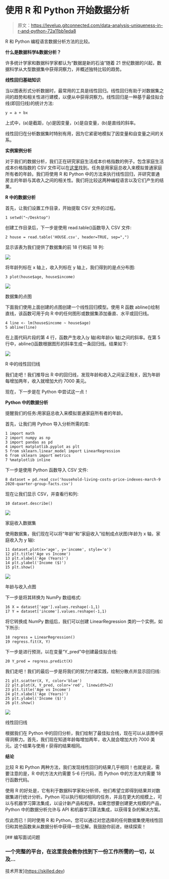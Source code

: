 # 使用 R 和 Python 开始数据分析

> 原文：<https://levelup.gitconnected.com/data-analysis-uniqueness-in-r-and-python-72a11bb1eda8>

R 和 Python 编程语言数据分析方法的比较。

**什么是数据科学&数据分析？**

许多统计学家和数据科学家都认为“数据是新的石油”随着 21 世纪数据的兴起，数据科学从大型数据集中获得洞察力，并概述独特比较的趋势。

**线性回归基础知识**

当以图表形式分析数据时，最常用的工具是线性回归。线性回归有助于对数据集之间的趋势和相关性进行建模，以便从中获得洞察力。线性回归是一种基于最佳拟合线(即回归线)的统计方法:

```
y = a + bx
```

上式中，(a)是截距，(y)是因变量，(x)是自变量，(b)是直线的斜率。

线性回归在分析数据集时特别有用，因为它紧密地模拟了因变量和自变量之间的关系。

**实例案例分析**

对于我们的数据分析，我们正在研究家庭生活成本价格指数的例子。包含家庭生活成本价格指数的 CSV 文件可以在[这里](https://www.stats.govt.nz/large-datasets/csv-files-for-download/)找到。任务是用家庭总收入来模拟普通家庭所有者的年龄。我们将使用 R 和 Python 中的方法来执行线性回归，并研究普通房主的年龄与其收入之间的相关性。我们将比较这两种编程语言以及它们产生的结果。

**R 中的数据分析**

首先，让我们设置工作目录，开始提取 CSV 文件的过程。

```
1 setwd("~/Desktop")
```

创建工作目录后，下一步是使用 read.table()函数导入 CSV 文件:

```
2 house = read.table('HOUSE.csv', header=TRUE, sep=",")
```

显示该表为我们提供了数据集的前 18 行和前 18 列:

![](img/818f60d0a0ea0e521aeabfad69f6fb08.png)

将年龄列标在 x 轴上，收入列标在 y 轴上，我们得到的是点分布图:

```
3 plot(house$age, house$income)
```

![](img/ff7b27cb759a3417b3f8cb0f77166076.png)

数据集的点图

下面我们使用上面创建的点图创建一个线性回归模型。使用 R 函数 abline()绘制直线，该函数可用于向 R 中的任何图形或数据集添加垂直、水平或回归线。

```
4 line <- lm(house$income ~ house$age)
5 abline(line)
```

在上面代码片段的第 4 行，函数产生收入(y 轴)和年龄(x 轴)之间的斜率。在第 5 行中，abline()函数根据图形的斜率生成一条回归线。结果如下:

![](img/aa742772f619b0fe96a3b21c26541ad9.png)

R 中的线性回归线

我们走吧！我们推导出 R 中的回归线，发现年龄和收入之间呈正相关，因为年龄每增加两年，收入就增加大约 7000 美元。

现在，下一步是在 Python 中尝试这一点！

**Python 中的数据分析**

提醒我们的任务:用家庭总收入来模拟普通家庭所有者的年龄。

首先，让我们用 Python 导入分析所需的库:

```
1 import math
2 import numpy as np
3 import pandas as pd
4 import matplotlib.pyplot as plt
5 from sklearn.linear_model import LinearRegression
6 from sklearn import metrics
7 %matplotlib inline
```

下一步是使用 Python 函数导入 CSV 文件:

```
8 dataset = pd.read_csv('household-living-costs-price-indexes-march-9 2020-quarter-group-facts.csv')
```

现在让我们显示 CSV，并查看行和列:

```
10 dataset.describe()
```

![](img/ffc7223388ba3eb9d84f087e59bf72c2.png)

家庭收入数据集

使用数据集，我们现在可以将“年龄”和“家庭收入”绘制成点状图(年龄为 x 轴，家庭收入为 y 轴):

```
11 dataset.plot(x='age', y='income', style='o')
12 plt.title('Age vs Income')
13 plt.xlabel('Age (Years)')
14 plt.ylabel('Income ($)')
15 plt.show()
```

![](img/c958c43a4adabb6441ed9d181ff64661.png)

年龄与收入点图

下一步是将其转换为 NumPy 数组格式:

```
16 X = dataset['age'].values.reshape(-1,1)
17 Y = dataset['income'].values.reshape(-1,1)
```

将它转换成 NumPy 数组后，我们可以创建 LinearRegression 类的一个实例，如下所示:

```
18 regress = LinearRegression()
19 regress.fit(X, Y)
```

下一步是进行预测，以在变量“Y_pred”中创建最佳拟合线:

```
20 Y_pred = regress.predict(X)
```

我们走吧！我们的最后一步是将我们的努力付诸实践，绘制分散点并显示回归线:

```
21 plt.scatter(X, Y, color='blue')
22 plt.plot(X, Y_pred, color='red', linewidth=2)
23 plt.title('Age vs Income')
24 plt.xlabel('Age (Years)')
25 plt.ylabel('Income ($)')
26 plt.show()
```

![](img/06c8da4a148fe9bac07cf62969d77f8a.png)

线性回归线

根据我们在 Python 中的回归分析，我们绘制了最佳拟合线，现在可以从该图中获得洞察力。首先，我们现在知道年龄每增加两年，收入就会增加大约 7000 美元。这个结果与使用 r 获得的结果相同。

**结论**

比较 R 和 Python 两种方法，我们发现线性回归的结果几乎相同！也就是说，需要注意的是，R 中的方法大约需要 5-6 行代码，而 Python 中的方法大约需要 18 行函数代码。

使用 R 的好处是，它有利于数据科学家和分析师，他们希望立即得到结果并对数据集进行统计分析。Python 可以执行相对相同的任务，并且在更大的规模上，可以与机器学习算法集成，以设计新产品和程序。如果您想要创建更大规模的产品，Python 中的数据分析允许与 API 和机器学习算法集成，以获得复杂的解决方案。

仅此而已！同时使用 R 和 Python，您可以通过对您选择的任何数据集使用线性回归和其他函数来从数据分析中获得一些见解。我鼓励你前进，继续探索！

[](https://skilled.dev) [## 编写面试问题

### 一个完整的平台，在这里我会教你找到下一份工作所需的一切，以及…

技术开发](https://skilled.dev)